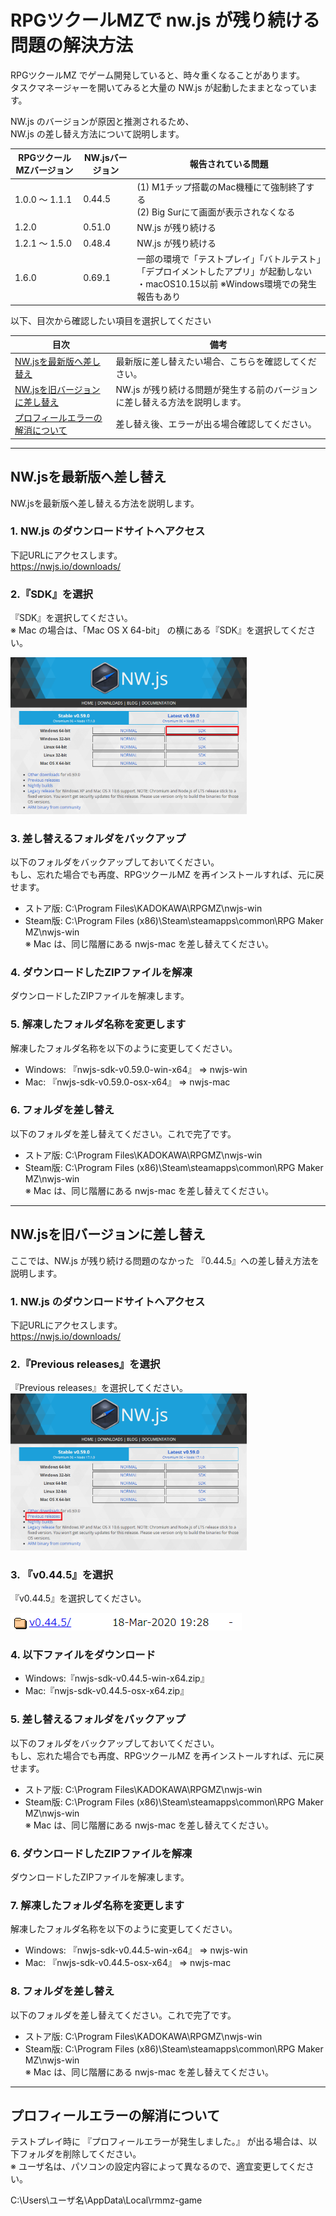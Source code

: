 # RPGツクールMZで nw.js が残り続ける問題の解決方法
RPGツクールMZ でゲーム開発していると、時々重くなることがあります。  
タスクマネージャーを開いてみると大量の NW.js が起動したままとなっています。

NW.js のバージョンが原因と推測されるため、  
NW.js の差し替え方法について説明します。

|RPGツクールMZバージョン|NW.jsバージョン|報告されている問題|
|---|---|---|
|1.0.0 ～ 1.1.1|0.44.5|(1) M1チップ搭載のMac機種にて強制終了する<br>(2) Big Surにて画面が表示されなくなる|
|1.2.0|0.51.0|NW.js が残り続ける|
|1.2.1 ～ 1.5.0|0.48.4|NW.js が残り続ける|
|1.6.0|0.69.1|一部の環境で「テストプレイ」「バトルテスト」「デプロイメントしたアプリ」が起動しない<br>・macOS10.15以前 ※Windows環境での発生報告もあり|

以下、目次から確認したい項目を選択してください

|目次|備考|
|---|---|
|[NW.jsを最新版へ差し替え](#nwjsを最新版へ差し替え)|最新版に差し替えたい場合、こちらを確認してください。|
|[NW.jsを旧バージョンに差し替え](#nwjsを旧バージョンに差し替え)|NW.js が残り続ける問題が発生する前のバージョンに差し替える方法を説明します。|
|[プロフィールエラーの解消について](#プロフィールエラーの解消について)|差し替え後、エラーが出る場合確認してください。|

---

## NW.jsを最新版へ差し替え
NW.jsを最新版へ差し替える方法を説明します。

### 1. NW.js のダウンロードサイトへアクセス
下記URLにアクセスします。  
https://nwjs.io/downloads/

### 2.『SDK』を選択
『SDK』を選択してください。  
※ Mac の場合は、「Mac OS X 64-bit」 の横にある『SDK』を選択してください。

<img src="nw.png" width="75%">

### 3. 差し替えるフォルダをバックアップ
以下のフォルダをバックアップしておいてください。  
もし、忘れた場合でも再度、RPGツクールMZ を再インストールすれば、元に戻せます。

* ストア版: C:\Program Files\KADOKAWA\RPGMZ\nwjs-win
* Steam版: C:\Program Files (x86)\Steam\steamapps\common\RPG Maker MZ\nwjs-win  
※ Mac は、同じ階層にある nwjs-mac を差し替えてください。

### 4. ダウンロードしたZIPファイルを解凍
ダウンロードしたZIPファイルを解凍します。

### 5. 解凍したフォルダ名称を変更します
解凍したフォルダ名称を以下のように変更してください。

* Windows: 『nwjs-sdk-v0.59.0-win-x64』 => nwjs-win
* Mac: 『nwjs-sdk-v0.59.0-osx-x64』 => nwjs-mac

### 6. フォルダを差し替え
以下のフォルダを差し替えてください。これで完了です。

* ストア版: C:\Program Files\KADOKAWA\RPGMZ\nwjs-win
* Steam版: C:\Program Files (x86)\Steam\steamapps\common\RPG Maker MZ\nwjs-win  
※ Mac は、同じ階層にある nwjs-mac を差し替えてください。

---

## NW.jsを旧バージョンに差し替え
ここでは、NW.js が残り続ける問題のなかった 『0.44.5』への差し替え方法を説明します。

### 1. NW.js のダウンロードサイトへアクセス
下記URLにアクセスします。  
https://nwjs.io/downloads/

### 2.『Previous releases』を選択
『Previous releases』を選択してください。  
<img src="nw_old.png" width="75%">

### 3. 『v0.44.5』を選択
『v0.44.5』を選択してください。

![](before.png)

### 4. 以下ファイルをダウンロード
* Windows:『nwjs-sdk-v0.44.5-win-x64.zip』
* Mac:『nwjs-sdk-v0.44.5-osx-x64.zip』

### 5. 差し替えるフォルダをバックアップ
以下のフォルダをバックアップしておいてください。  
もし、忘れた場合でも再度、RPGツクールMZ を再インストールすれば、元に戻せます。

* ストア版: C:\Program Files\KADOKAWA\RPGMZ\nwjs-win
* Steam版: C:\Program Files (x86)\Steam\steamapps\common\RPG Maker MZ\nwjs-win  
※ Mac は、同じ階層にある nwjs-mac を差し替えてください。

### 6. ダウンロードしたZIPファイルを解凍
ダウンロードしたZIPファイルを解凍します。

### 7. 解凍したフォルダ名称を変更します
解凍したフォルダ名称を以下のように変更してください。

* Windows: 『nwjs-sdk-v0.44.5-win-x64』 => nwjs-win
* Mac: 『nwjs-sdk-v0.44.5-osx-x64』 => nwjs-mac

### 8. フォルダを差し替え
以下のフォルダを差し替えてください。これで完了です。

* ストア版: C:\Program Files\KADOKAWA\RPGMZ\nwjs-win
* Steam版: C:\Program Files (x86)\Steam\steamapps\common\RPG Maker MZ\nwjs-win  
※ Mac は、同じ階層にある nwjs-mac を差し替えてください。

---

## プロフィールエラーの解消について
テストプレイ時に 『プロフィールエラーが発生しました。』 が出る場合は、以下フォルダを削除してください。  
※ ユーザ名は、パソコンの設定内容によって異なるので、適宜変更してください。

C:\Users\ユーザ名\AppData\Local\rmmz-game
